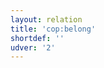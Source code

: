 ```yaml
---
layout: relation
title: 'cop:belong'
shortdef: ''
udver: '2'
---
```

<!-- Interlanguage links updated Út zář 29 20:43:14 CEST 2020 -->
